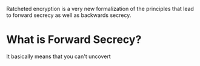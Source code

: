 Ratcheted encryption is a very new formalization of the principles that lead to forward secrecy as well as backwards secrecy.
# What is Forward Secrecy?
It basically means that you can't uncovert 